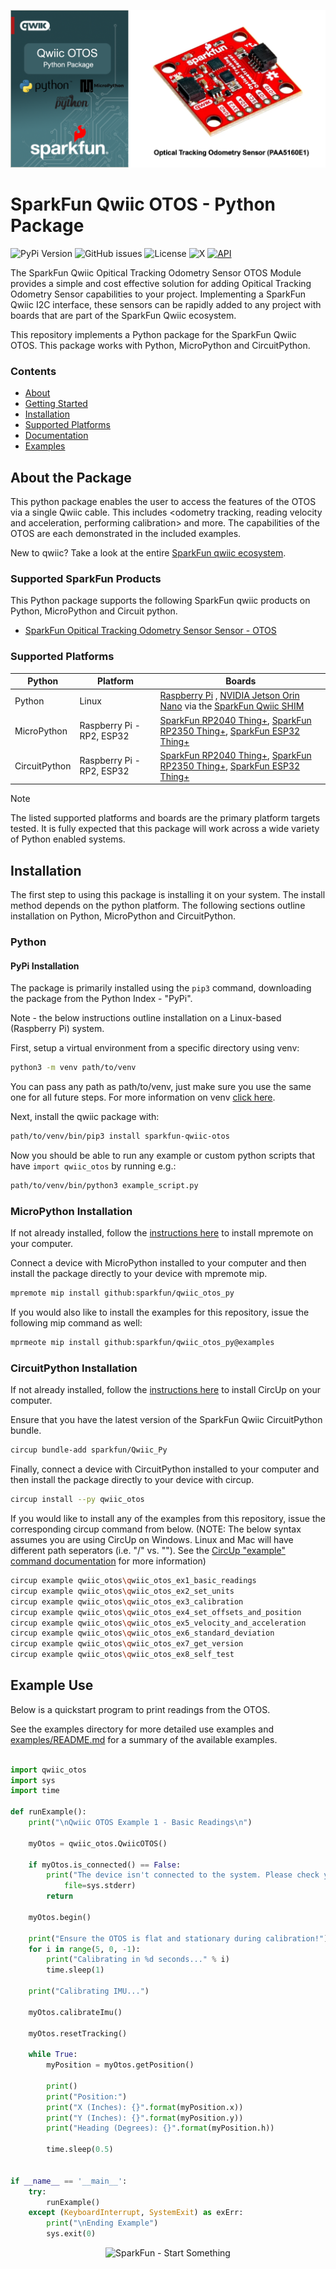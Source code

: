 ![Qwiic OTOS - Python Package](docs/images/gh-banner.png "qwiic OTOS Python Package")

# SparkFun Qwiic OTOS - Python Package

![PyPi Version](https://img.shields.io/pypi/v/sparkfun_qwiic_otos)
![GitHub issues](https://img.shields.io/github/issues/sparkfun/qwiic_otos_py)
![License](https://img.shields.io/github/license/sparkfun/qwiic_otos_py)
![X](https://img.shields.io/twitter/follow/sparkfun)
[![API](https://img.shields.io/badge/API%20Reference-blue)](https://docs.sparkfun.com/qwiic_otos_py/classqwiic__otos_1_1_qwiic_o_t_o_s.html)

The SparkFun Qwiic Opitical Tracking Odometry Sensor OTOS Module provides a simple and cost effective solution for adding Opitical Tracking Odometry Sensor capabilities to your project. Implementing a SparkFun Qwiic I2C interface, these sensors can be rapidly added to any project with boards that are part of the SparkFun Qwiic ecosystem.

This repository implements a Python package for the SparkFun Qwiic OTOS. This package works with Python, MicroPython and CircuitPython.

### Contents

* [About](#about-the-package)
* [Getting Started](#getting-started)
* [Installation](#installation)
* [Supported Platforms](#supported-platforms)
* [Documentation](https://docs.sparkfun.com/qwiic_otos_py/classqwiic__otos_1_1_qwiic_o_t_o_s.html)
* [Examples](#examples)

## About the Package

This python package enables the user to access the features of the OTOS via a single Qwiic cable. This includes <odometry tracking, reading velocity and acceleration, performing calibration> and more. The capabilities of the OTOS are each demonstrated in the included examples.

New to qwiic? Take a look at the entire [SparkFun qwiic ecosystem](https://www.sparkfun.com/qwiic).

### Supported SparkFun Products

This Python package supports the following SparkFun qwiic products on Python, MicroPython and Circuit python. 

* [SparkFun Opitical Tracking Odometry Sensor Sensor - OTOS](https://www.sparkfun.com/products/24904)

### Supported Platforms

| Python | Platform | Boards |
|--|--|--|
| Python | Linux | [Raspberry Pi](https://www.sparkfun.com/raspberry-pi-5-8gb.html) , [NVIDIA Jetson Orin Nano](https://www.sparkfun.com/nvidia-jetson-orin-nano-developer-kit.html) via the [SparkFun Qwiic SHIM](https://www.sparkfun.com/sparkfun-qwiic-shim-for-raspberry-pi.html) |
| MicroPython | Raspberry Pi - RP2, ESP32 | [SparkFun RP2040 Thing+](https://www.sparkfun.com/sparkfun-thing-plus-rp2040.html), [SparkFun RP2350 Thing+](https://www.sparkfun.com/sparkfun-thing-plus-rp2350.html), [SparkFun ESP32 Thing+](https://www.sparkfun.com/sparkfun-thing-plus-esp32-wroom-usb-c.html)
|CircuitPython | Raspberry Pi - RP2, ESP32 | [SparkFun RP2040 Thing+](https://www.sparkfun.com/sparkfun-thing-plus-rp2040.html), [SparkFun RP2350 Thing+](https://www.sparkfun.com/sparkfun-thing-plus-rp2350.html), [SparkFun ESP32 Thing+](https://www.sparkfun.com/sparkfun-thing-plus-esp32-wroom-usb-c.html)

> [!NOTE]
> The listed supported platforms and boards are the primary platform targets tested. It is fully expected that this package will work across a wide variety of Python enabled systems. 

## Installation 

The first step to using this package is installing it on your system. The install method depends on the python platform. The following sections outline installation on Python, MicroPython and CircuitPython.

### Python 

#### PyPi Installation

The package is primarily installed using the `pip3` command, downloading the package from the Python Index - "PyPi". 

Note - the below instructions outline installation on a Linux-based (Raspberry Pi) system.

First, setup a virtual environment from a specific directory using venv:
```sh
python3 -m venv path/to/venv
```
You can pass any path as path/to/venv, just make sure you use the same one for all future steps. For more information on venv [click here](https://docs.python.org/3/library/venv.html).

Next, install the qwiic package with:
```sh
path/to/venv/bin/pip3 install sparkfun-qwiic-otos
```
Now you should be able to run any example or custom python scripts that have `import qwiic_otos` by running e.g.:
```sh
path/to/venv/bin/python3 example_script.py
```

### MicroPython Installation
If not already installed, follow the [instructions here](https://docs.micropython.org/en/latest/reference/mpremote.html) to install mpremote on your computer.

Connect a device with MicroPython installed to your computer and then install the package directly to your device with mpremote mip.
```sh
mpremote mip install github:sparkfun/qwiic_otos_py
```

If you would also like to install the examples for this repository, issue the following mip command as well:
```sh
mprmeote mip install github:sparkfun/qwiic_otos_py@examples
```

### CircuitPython Installation
If not already installed, follow the [instructions here](https://docs.circuitpython.org/projects/circup/en/latest/#installation) to install CircUp on your computer.

Ensure that you have the latest version of the SparkFun Qwiic CircuitPython bundle. 
```sh
circup bundle-add sparkfun/Qwiic_Py
```

Finally, connect a device with CircuitPython installed to your computer and then install the package directly to your device with circup.
```sh
circup install --py qwiic_otos
```

If you would like to install any of the examples from this repository, issue the corresponding circup command from below. (NOTE: The below syntax assumes you are using CircUp on Windows. Linux and Mac will have different path seperators (i.e. "/" vs. "\"). See the [CircUp "example" command documentation](https://learn.adafruit.com/keep-your-circuitpython-libraries-on-devices-up-to-date-with-circup/example-command) for more information)

```sh
circup example qwiic_otos\qwiic_otos_ex1_basic_readings
circup example qwiic_otos\qwiic_otos_ex2_set_units
circup example qwiic_otos\qwiic_otos_ex3_calibration
circup example qwiic_otos\qwiic_otos_ex4_set_offsets_and_position
circup example qwiic_otos\qwiic_otos_ex5_velocity_and_acceleration
circup example qwiic_otos\qwiic_otos_ex6_standard_deviation
circup example qwiic_otos\qwiic_otos_ex7_get_version
circup example qwiic_otos\qwiic_otos_ex8_self_test
```

Example Use
 ---------------
Below is a quickstart program to print readings from the OTOS.

See the examples directory for more detailed use examples and [examples/README.md](https://github.com/sparkfun/qwiic_otos_py/blob/main/examples/README.md) for a summary of the available examples.

```python

import qwiic_otos
import sys
import time

def runExample():
    print("\nQwiic OTOS Example 1 - Basic Readings\n")

    myOtos = qwiic_otos.QwiicOTOS()

    if myOtos.is_connected() == False:
        print("The device isn't connected to the system. Please check your connection", \
            file=sys.stderr)
        return

    myOtos.begin()

    print("Ensure the OTOS is flat and stationary during calibration!")
    for i in range(5, 0, -1):
        print("Calibrating in %d seconds..." % i)
        time.sleep(1)

    print("Calibrating IMU...")

    myOtos.calibrateImu()

    myOtos.resetTracking()

    while True:
        myPosition = myOtos.getPosition()

        print()
        print("Position:")
        print("X (Inches): {}".format(myPosition.x))
        print("Y (Inches): {}".format(myPosition.y))
        print("Heading (Degrees): {}".format(myPosition.h))

        time.sleep(0.5)


if __name__ == '__main__':
    try:
        runExample()
    except (KeyboardInterrupt, SystemExit) as exErr:
        print("\nEnding Example")
        sys.exit(0)
```
<p align="center">
<img src="https://cdn.sparkfun.com/assets/custom_pages/3/3/4/dark-logo-red-flame.png" alt="SparkFun - Start Something">
</p>
